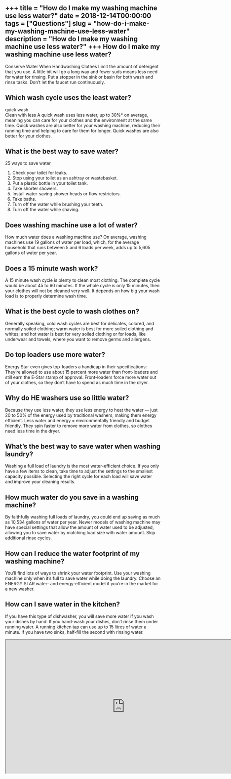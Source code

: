 +++
title = "How do I make my washing machine use less water?"
date = 2018-12-14T00:00:00
tags = ["Questions"]
slug = "how-do-i-make-my-washing-machine-use-less-water"
description = "How do I make my washing machine use less water?"
+++
How do I make my washing machine use less water?
------------------------------------------------

Conserve Water When Handwashing Clothes Limit the amount of detergent that you use. A little bit will go a long way and fewer suds means less need for water for rinsing. Put a stopper in the sink or basin for both wash and rinse tasks. Don’t let the faucet run continuously.

Which wash cycle uses the least water?
--------------------------------------

quick wash  
Clean with less A quick wash uses less water, up to 30%\* on average, meaning you can care for your clothes and the environment at the same time. Quick washes are also better for your washing machine, reducing their running time and helping to care for them for longer. Quick washes are also better for your clothes.

What is the best way to save water?
-----------------------------------

25 ways to save water

1. Check your toilet for leaks.
2. Stop using your toilet as an ashtray or wastebasket.
3. Put a plastic bottle in your toilet tank.
4. Take shorter showers.
5. Install water-saving shower heads or flow restrictors.
6. Take baths.
7. Turn off the water while brushing your teeth.
8. Turn off the water while shaving.

Does washing machine use a lot of water?
----------------------------------------

How much water does a washing machine use? On average, washing machines use 19 gallons of water per load, which, for the average household that runs between 5 and 6 loads per week, adds up to 5,605 gallons of water per year.

Does a 15 minute wash work?
---------------------------

A 15 minute wash cycle is plenty to clean most clothing. The complete cycle would be about 45 to 60 minutes. If the whole cycle is only 15 minutes, then your clothes will not be cleaned very well. It depends on how big your wash load is to properly determine wash time.

What is the best cycle to wash clothes on?
------------------------------------------

Generally speaking, cold wash cycles are best for delicates, colored, and normally soiled clothing; warm water is best for more soiled clothing and whites; and hot water is best for very soiled clothing or for loads, like underwear and towels, where you want to remove germs and allergens.

Do top loaders use more water?
------------------------------

Energy Star even gives top-loaders a handicap in their specifications: They’re allowed to use about 15 percent more water than front-loaders and still earn the E-Star stamp of approval. Front-loaders force more water out of your clothes, so they don’t have to spend as much time in the dryer.

Why do HE washers use so little water?
--------------------------------------

Because they use less water, they use less energy to heat the water — just 20 to 50% of the energy used by traditional washers, making them energy efficient. Less water and energy = environmentally friendly and budget friendly. They spin faster to remove more water from clothes, so clothes need less time in the dryer.

What’s the best way to save water when washing laundry?
-------------------------------------------------------

Washing a full load of laundry is the most water-efficient choice. If you only have a few items to clean, take time to adjust the settings to the smallest capacity possible. Selecting the right cycle for each load will save water and improve your cleaning results.

How much water do you save in a washing machine?
------------------------------------------------

By faithfully washing full loads of laundry, you could end up saving as much as 10,534 gallons of water per year. Newer models of washing machine may have special settings that allow the amount of water used to be adjusted, allowing you to save water by matching load size with water amount. Skip additional rinse cycles.

How can I reduce the water footprint of my washing machine?
-----------------------------------------------------------

You’ll find lots of ways to shrink your water footprint. Use your washing machine only when it’s full to save water while doing the laundry. Choose an ENERGY STAR water- and energy-efficient model if you’re in the market for a new washer.

How can I save water in the kitchen?
------------------------------------

If you have this type of dishwasher, you will save more water if you wash your dishes by hand. If you hand-wash your dishes, don’t rinse them under running water. A running kitchen tap can use up to 15 litres of water a minute. If you have two sinks, half-fill the second with rinsing water.

<iframe allow="accelerometer; autoplay; clipboard-write; encrypted-media; gyroscope; picture-in-picture" allowfullscreen="" class="__youtube_prefs__  epyt-is-override  no-lazyload" data-no-lazy="1" data-origheight="433" data-origwidth="770" data-skipgform_ajax_framebjll="" height="433" id="_ytid_19292" loading="lazy" src="https://www.youtube.com/embed/g0GMtjQvjpg?enablejsapi=1&autoplay=0&cc_load_policy=0&cc_lang_pref=&iv_load_policy=1&loop=0&modestbranding=0&rel=1&fs=1&playsinline=0&autohide=2&theme=dark&color=red&controls=1&" title="YouTube player" width="770"></iframe>